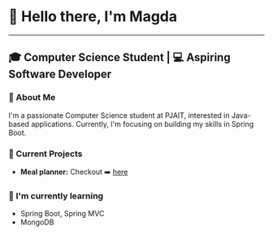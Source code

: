 # 👋 Hello there, I'm Magda

------


## 🎓 Computer Science Student | 💻 Aspiring Software Developer

### 🚀 About Me
I'm a passionate Computer Science student at PJAIT, interested in Java-based applications. Currently, I'm focusing on building my skills in Spring Boot.

### 🔭 Current Projects
- **Meal planner:** Checkout ➡️ [here](https://github.com/rojxk/meal-planner-spring-boot)

### 🌱 I'm currently learning
- Spring Boot, Spring MVC
- MongoDB 

